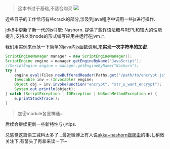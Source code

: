 >这本书过于基础,不适合购买
>![](http://7xqjx7.com1.z0.glb.clouddn.com/image/tiger.jpeg?imageView2/2/h/200) 

近些日子的工作恰巧有些crack的部分,涉及到java程序中调用一些js进行操作. 

jdk8中更新了新一代的js引擎: Nashorn. 提供了些许语法糖与REPL和较大的性能提升,支持以类node的形式编写应用并运行在jvm上. 

我们用实例来示范一下简单的java内js函数调用,来**实现一次字符串的加密**. 

```java
ScriptEngineManager manager = new ScriptEngineManager();
ScriptEngine engine = manager.getEngineByName("JavaScript");
//ScriptEngine engine = manager.getEngineByName("Nashorn");
try { 
    engine.eval(Files.newBufferedReader(Paths.get("/path/to/encrypt.js"), StandardCharsets.UTF_8));
    Invocable inv = (Invocable) engine;
    Object obj = inv.invokeFunction("encrypt", "str_u_want_encrypt");
    System.out.println(object);
} catch (ScriptException | IOException | NoSuchMethodException e) {
    e.printStackTrace();
}
``` 

>加密module各显神通~ 


后续会继续更新一些新特性与小tips.  

总感觉这篇偷工减料太多了...最近微博上有人说[akka+nashorn做爬虫](https://github.com/eigengo/activator-akka-nashorn)的事儿,稍微关注下,有苗头了再拿来读一下~  


